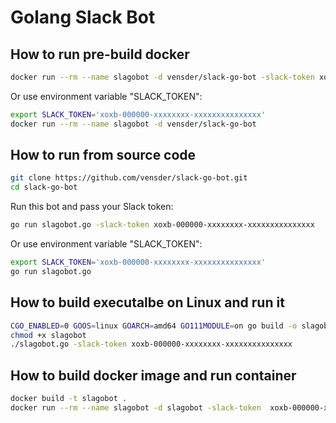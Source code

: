 # Golang Slack Bot

## How to run pre-build docker

```bash
docker run --rm --name slagobot -d vensder/slack-go-bot -slack-token xoxb-000000-xxxxxxxx-xxxxxxxxxxxxxxx
```

Or use environment variable "SLACK_TOKEN":

```bash
export SLACK_TOKEN='xoxb-000000-xxxxxxxx-xxxxxxxxxxxxxxx'
docker run --rm --name slagobot -d vensder/slack-go-bot
```

## How to run from source code

```bash
git clone https://github.com/vensder/slack-go-bot.git
cd slack-go-bot
```

Run this bot and pass your Slack token:

```bash
go run slagobot.go -slack-token xoxb-000000-xxxxxxxx-xxxxxxxxxxxxxxx
```

Or use environment variable "SLACK_TOKEN":

```bash
export SLACK_TOKEN='xoxb-000000-xxxxxxxx-xxxxxxxxxxxxxxx'
go run slagobot.go
```

## How to build executalbe on Linux and run it

```bash
CGO_ENABLED=0 GOOS=linux GOARCH=amd64 GO111MODULE=on go build -o slagobot -v -x slagobot.go
chmod +x slagobot
./slagobot.go -slack-token xoxb-000000-xxxxxxxx-xxxxxxxxxxxxxxx
```

## How to build docker image and run container

```bash
docker build -t slagobot .
docker run --rm --name slagobot -d slagobot -slack-token  xoxb-000000-xxxxxxxx-xxxxxxxxxxxxxxx
```
